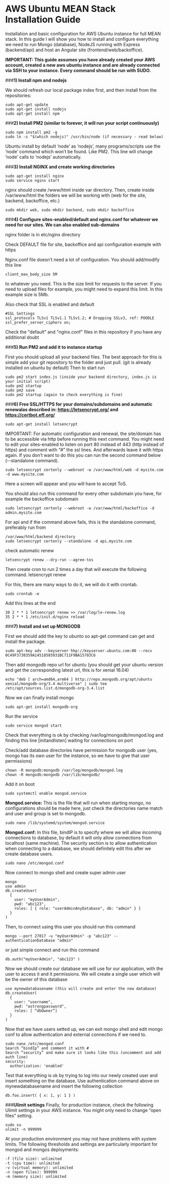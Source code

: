 # AWS Ubuntu MEAN Stack Installation Guide
Installation and basic configuration for AWS Ubuntu instance for full MEAN stack.
In this guide I will show you how to install and configure everything we need to run Mongo (database), NodeJS running with Express (backend/api) and host an Angular site (frontend/web/backoffice).

**IMPORTANT: This guide assumes you have already created your AWS account, created a new aws ubuntu instance and are already connected via SSH to your instance. Every command should be run with SUDO.**

###**1) Install npm and nodejs**

We should refresh our local package index first, and then install from the repositories:

    sudo apt-get update
    sudo apt-get install nodejs
    sudo apt-get install npm

###**2) Install PM2 (similar to forever, it will run your script continuously)**

    sudo npm install pm2 -g
    sudo ln -s "$(which nodejs)" /usr/bin/node (if necessary - read below)

Ubuntu install by default ‘node’ as ‘nodejs’, many programs/scripts use the ‘node’ command which won’t be found. Like PM2. This line will change ‘node’ calls to ‘nodejs’ automatically.

###**3) Install NGINX and create working directories**

    sudo apt-get install nginx
    sudo service nginx start

nginx should create /www/html inside var directory. Then, create inside /var/www/html the folders we will be working with (web for the site, backend, backoffice, etc.)

    sudo mkdir web, sudo mkdir backend, sudo mkdir backoffice

###**4) Configure sites-enabled/default and nginx.conf for whatever we need for our sites. We can also enabled sub-domains**

nginx folder is in etc/nginx directory

Check DEFAULT file for site, backoffice and api configuration example with https

Nginx.conf file doesn’t need a lot of configuration. You should add/modify this line 

    client_max_body_size 5M

to whatever you need. This is the size limit for requests to the server. If you need to upload files for example, you might need to expand this limit. In this example size is 5Mb.

Also check that SSL is enabled and default

    #SSL Settings
    ssl_protocols TLSv1 TLSv1.1 TLSv1.2; # Dropping SSLv3, ref: POODLE
    ssl_prefer_server_ciphers on;

Check the "default" and "nginx.conf" files in this repository if you have any additional doubt

###**5) Run PM2 and add it to instance startup**

First you should upload all your backend files. The best approach for this is simple add your git repository to the folder and just pull. (git is already installed on ubuntu by default)
Then to start run 

    sudo pm2 start index.js (inside your backend directory, index.js is your initial script)
    sudo pm2 startup
    sudo pm2 save
    sudo pm2 startup (again to check everything is fine)

###**6) Free SSL/HTTPS for your domains/subdomains and automatic renewalas described in: https://letsencrypt.org/ and https://certbot.eff.org/** 

    sudo apt-get install letsencrypt 

IMPORTANT: For automatic configuration and renewal, the site/domain has to be accessible via http before running this next command. You might need to edit your sites-enabled to listen on port 80 instead of 443 (http instead of https) and comment with “#” the ssl lines. And afterwards leave it with https again. If you don’t want to do this you can run the second command below (--standalone command).

    sudo letsencrypt certonly --webroot -w /var/www/html/web -d mysite.com -d www.mysite.com

Here a screen will appear and you will have to accept ToS.

You should also run this command for every other subdomain you have, for example the backoffice subdomain

    sudo letsencrypt certonly --webroot -w /var/www/html/backoffice -d admin.mysite.com

For api and if the command above fails, this is the standalone command, preferably run from 

    /var/www/html/backend directory
    sudo letsencrypt certonly --standalone -d api.mysite.com

check automatic renew

    letsencrypt renew --dry-run --agree-tos


Then create cron to run 2 times a day that will execute the following command.
letsencrypt renew

For this, there are many ways to do it, we will do it with crontab.

    sudo crontab -e

Add this lines at the end

    30 2 * * 1 letsencrypt renew >> /var/log/le-renew.log
    35 2 * * 1 /etc/init.d/nginx reload


###**7) Install and set up MONGODB**

First we should add the key to ubunto so apt-get command can get and install the package.

    sudo apt-key adv --keyserver hkp://keyserver.ubuntu.com:80 --recv 0C49F3730359A14518585931BC711F9BA15703C6


Then add mongodb repo url for ubuntu (you should get your ubuntu version and get the corresponding latest url, this is for xenial 16.04)

    echo "deb [ arch=amd64,arm64 ] http://repo.mongodb.org/apt/ubuntu xenial/mongodb-org/3.4 multiverse" | sudo tee /etc/apt/sources.list.d/mongodb-org-3.4.list

Now we can finally install mongo

    sudo apt-get install mongodb-org

Run the service

    sudo service mongod start

Check that everything is ok by checking /var/log/mongodb/mongod.log and finding this line 
[initandlisten] waiting for connections on port <port>


Check/add database directories have permission for mongodb user (yes, mongo has its own user for the instance, so we have to give that user permissions)

    chown -R mongodb:mongodb /var/log/mongodb/mongod.log
    chown -R mongodb:mongodb /var/lib/mongodb/

Add it on boot

    sudo systemctl enable mongod.service

**Mongod.service:** This is the file that will run when starting mongo, no configurations should be made here, just check the directories name match and user and group is set to mongodb.

    sudo nano /lib/systemd/system/mongod.service

**Mongod.conf:** In this file, bindIP is to specify where we will allow incoming connections to database, by default it will only allow connections from localhost (same machine). 
The security section is to allow authentication when connecting to a database, we should definitely edit this after we create database users. 

    sudo nano /etc/mongod.conf

Now connect to mongo shell and create super admin user

    mongo
    use admin
    db.createUser(
      {
        user: "myUserAdmin",
        pwd: "abc123",
        roles: [ { role: "userAdminAnyDatabase", db: "admin" } ]
      }
    )

Then, to connect using this user you should run this command

    mongo --port 27017 -u "myUserAdmin" -p "abc123" --authenticationDatabase "admin"

or just simple connect and run this command

    db.auth("myUserAdmin", "abc123" )

Now we should create our database we will use for our application, with the user to access it and it permissions. We will create a single user which will be the owner of this database

    use mynewdatabasename (this will create and enter the new database)
    db.createUser(
      {
        user: "username",
        pwd: "astrongpassword",
        roles: [ “dbOwner”]
      }
    )

Now that we have users setted up, we can exit mongo shell and edit mongo conf to allow authentication and external connections if we need to. 

    sudo nano /etc/mongod.conf
    Search “bindIp” and comment it with #
    Search “security” and make sure it looks like this (uncomment and add auth line)
    security:
      authorization: 'enabled'

Test that everything is ok by trying to log into our newly created user and insert something on the database. Use authentication command above on mynewdatabasename and insert the following collection

    db.foo.insert( { x: 1, y: 1 } )


###**Ulimit settings**
Finally, for production instance, check the following Ulimit settings in your AWS instance. You might only need to change “open files” setting.

    sudo su
    ulimit -n 999999

At your production environment you may not have problems with system limits. The following thresholds and settings are particularly important for mongod and mongos deployments:

    -f (file size): unlimited
    -t (cpu time): unlimited
    -v (virtual memory): unlimited
    -n (open files): 999999
    -m (memory size): unlimited
















